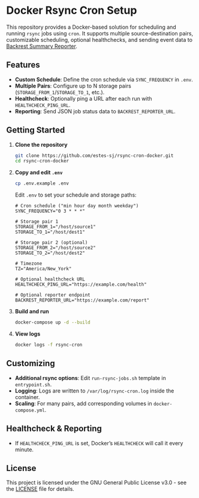 # Docker Rsync Cron Setup

This repository provides a Docker-based solution for scheduling and running `rsync` jobs using `cron`. It supports multiple source-destination pairs, customizable scheduling, optional healthchecks, and sending event data to [Backrest Summary Reporter](https://github.com/estes-sj/Backrest-Summary-Reporter).

## Features

* **Custom Schedule**: Define the cron schedule via `SYNC_FREQUENCY` in `.env`.
* **Multiple Pairs**: Configure up to N storage pairs (`STORAGE_FROM_1`/`STORAGE_TO_1`, etc.).
* **Healthcheck**: Optionally ping a URL after each run with `HEALTHCHECK_PING_URL`.
* **Reporting**: Send JSON job status data to `BACKREST_REPORTER_URL`.

## Getting Started

1. **Clone the repository**

   ```bash
   git clone https://github.com/estes-sj/rsync-cron-docker.git
   cd rsync-cron-docker
   ```

2. **Copy and edit `.env`**

   ```bash
   cp .env.example .env
   ```

   Edit `.env` to set your schedule and storage paths:

   ```dotenv
   # Cron schedule ("min hour day month weekday")
   SYNC_FREQUENCY="0 3 * * *"

   # Storage pair 1
   STORAGE_FROM_1="/host/source1"
   STORAGE_TO_1="/host/dest1"

   # Storage pair 2 (optional)
   STORAGE_FROM_2="/host/source2"
   STORAGE_TO_2="/host/dest2"

   # Timezone
   TZ="America/New_York"

   # Optional healthcheck URL
   HEALTHCHECK_PING_URL="https://example.com/health"

   # Optional reporter endpoint
   BACKREST_REPORTER_URL="https://example.com/report"
   ```

3. **Build and run**

   ```bash
   docker-compose up -d --build
   ```

4. **View logs**

   ```bash
   docker logs -f rsync-cron
   ```

## Customizing

* **Additional rsync options**: Edit `run-rsync-jobs.sh` template in `entrypoint.sh`.
* **Logging**: Logs are written to `/var/log/rsync-cron.log` inside the container.
* **Scaling**: For many pairs, add corresponding volumes in `docker-compose.yml`.

## Healthcheck & Reporting

* If `HEALTHCHECK_PING_URL` is set, Docker’s `HEALTHCHECK` will call it every minute.

## License

This project is licensed under the GNU General Public License v3.0 - see the [LICENSE](LICENSE) file for details.